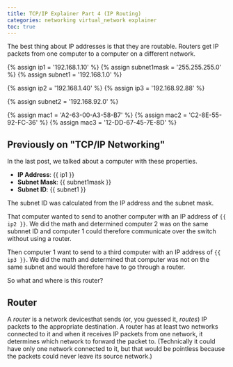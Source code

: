 ```yaml
---
title: TCP/IP Explainer Part 4 (IP Routing)
categories: networking virtual_network explainer
toc: true
---
```

The best thing about IP addresses is that they are routable. Routers get IP packets from one computer to a computer on a different network.

{% assign ip1 = '192.168.1.10' %}
{% assign subnet1mask = '255.255.255.0' %}
{% assign subnet1 = '192.168.1.0' %}

{% assign ip2 = '192.168.1.40' %}
{% assign ip3 = '192.168.92.88' %}

{% assign subnet2 = '192.168.92.0' %}

{% assign mac1 = 'A2-63-00-A3-58-B7' %}
{% assign mac2 = 'C2-8E-55-92-FC-36' %}
{% assign mac3 = '12-DD-67-45-7E-8D' %}

## Previously on "TCP/IP Networking"

In the last post, we talked about a computer with these properties.

- **IP Address**: {{ ip1 }}
- **Subnet Mask**: {{ subnet1mask }}
- **Subnet ID**: {{ subnet1 }}

The subnet ID was calculated from the IP address and the subnet mask.

That computer wanted to send to another computer with an IP address of `{{ ip2 }}`. We did the math and determined computer 2 was on the same subnnet ID and computer 1 could therefore communicate over the switch without using a router.

Then computer 1 want to send to a third computer with an IP address of `{{ ip3 }}`. We did the math and determined that computer was not on the same subnet and would therefore have to go through a router.

So what and where is this router?

## Router

A *router* is a network devicesthat sends (or, you guessed it, *routes*) IP packets to the appropriate destination. A router has at least two networks connected to it and when it receives IP packets from one network, it determines which network to forward the packet to. (Technically it could have only one network connected to it, but that would be pointless because the packets could never leave its source network.)